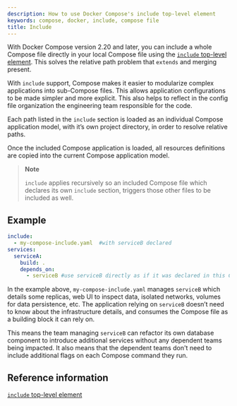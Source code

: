 ```yaml
---
description: How to use Docker Compose's include top-level element
keywords: compose, docker, include, compose file
title: Include
---
```


With Docker Compose version 2.20 and later, you can include a whole Compose file directly in your local Compose file using the [`include` top-level element](../compose-file/14-include.md). This solves the relative path problem that `extends` and merging present. 

With `include` support, Compose makes it easier to modularize complex applications into sub-Compose files. This allows application configurations to be made simpler and more explicit. This also helps to reflect in the config file organization the engineering team responsible for the code.

Each path listed in the `include` section is loaded as an individual Compose application model, with it’s own project directory, in order to resolve relative paths.

Once the included Compose application is loaded, all resources definitions are copied into the current Compose application model.

> **Note**
>
> `include` applies recursively so an included Compose file which declares its own `include` section, triggers those other files to be included as well.

## Example

```yaml
include:
  - my-compose-include.yaml  #with serviceB declared
services:
  serviceA:
    build: .
    depends_on:
      - serviceB #use serviceB directly as if it was declared in this Compose file
```

In the example above, `my-compose-include.yaml` manages `serviceB` which details some replicas, web UI to inspect data, isolated networks, volumes for data persistence, etc. The application relying on `serviceB` doesn’t need to know about the infrastructure details, and consumes the Compose file as a building block it can rely on. 

This means the team managing `serviceB` can refactor its own database component to introduce additional services without any dependent teams being impacted. It also means that the dependent teams don't need to include additional flags on each Compose command they run.

## Reference information

[`include` top-level element](../compose-file/14-include.md)
